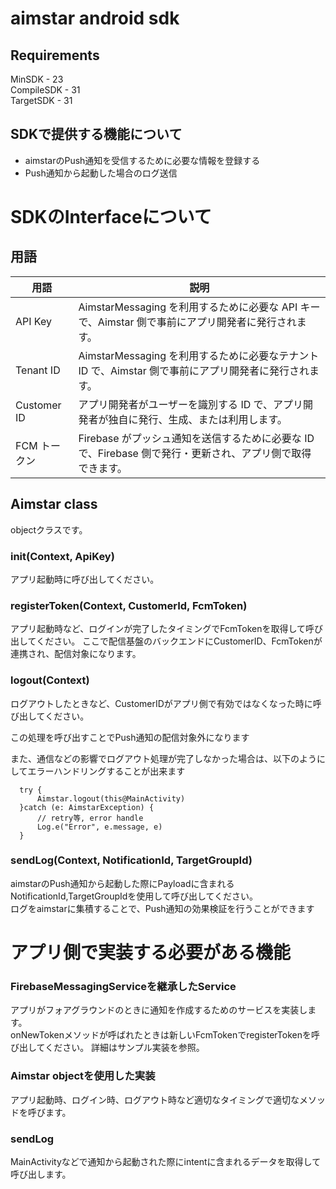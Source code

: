 # aimstar android sdk
## Requirements
MinSDK - 23  
CompileSDK - 31  
TargetSDK - 31  

## SDKで提供する機能について
- aimstarのPush通知を受信するために必要な情報を登録する
- Push通知から起動した場合のログ送信

# SDKのInterfaceについて

## 用語

| 用語         | 説明                                                                                                       |
| ------------ | ---------------------------------------------------------------------------------------------------------- |
| API Key      | AimstarMessaging を利用するために必要な API キーで、Aimstar 側で事前にアプリ開発者に発行されます。         |
| Tenant ID    | AimstarMessaging を利用するために必要なテナント ID で、Aimstar 側で事前にアプリ開発者に発行されます。      |
| Customer ID  | アプリ開発者がユーザーを識別する ID で、アプリ開発者が独自に発行、生成、または利用します。                 |
| FCM トークン | Firebase がプッシュ通知を送信するために必要な ID で、Firebase 側で発行・更新され、アプリ側で取得できます。 |


## Aimstar class
objectクラスです。
### init(Context, ApiKey)  
アプリ起動時に呼び出してください。
### registerToken(Context, CustomerId, FcmToken)  
アプリ起動時など、ログインが完了したタイミングでFcmTokenを取得して呼び出してください。
ここで配信基盤のバックエンドにCustomerID、FcmTokenが連携され、配信対象になります。

### logout(Context)  
ログアウトしたときなど、CustomerIDがアプリ側で有効ではなくなった時に呼び出してください。

この処理を呼び出すことでPush通知の配信対象外になります

また、通信などの影響でログアウト処理が完了しなかった場合は、以下のようにしてエラーハンドリングすることが出来ます
```
  try {
      Aimstar.logout(this@MainActivity)
  }catch (e: AimstarException) {
      // retry等, error handle
      Log.e("Error", e.message, e)
  }
```




### sendLog(Context, NotificationId, TargetGroupId)  
aimstarのPush通知から起動した際にPayloadに含まれるNotificationId,TargetGroupIdを使用して呼び出してください。  
ログをaimstarに集積することで、Push通知の効果検証を行うことができます

# アプリ側で実装する必要がある機能
### FirebaseMessagingServiceを継承したService
アプリがフォアグラウンドのときに通知を作成するためのサービスを実装します。  
onNewTokenメソッドが呼ばれたときは新しいFcmTokenでregisterTokenを呼び出してください。
詳細はサンプル実装を参照。  
### Aimstar objectを使用した実装
アプリ起動時、ログイン時、ログアウト時など適切なタイミングで適切なメソッドを呼びます。  
### sendLog
MainActivityなどで通知から起動された際にintentに含まれるデータを取得して呼び出します。
